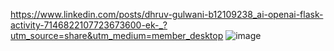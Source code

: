 https://www.linkedin.com/posts/dhruv-gulwani-b12109238_ai-openai-flask-activity-7146822107723673600-ek-_?utm_source=share&utm_medium=member_desktop
![image](https://github.com/user-attachments/assets/8ad16248-ecd2-493b-9384-e8854a4e0be6)
